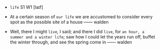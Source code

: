 - `life` S1 W1 [laɪf]

- At a certain season of `our life` we are accustomed to consider every spot as the possible site of a house —— walden

-  Well, there I might `live`, I said; and there I did `live`, for `an hour, a summer and a winter life`; saw how I could let the years run off, buffet the winter through, and see the spring come in —— walden
